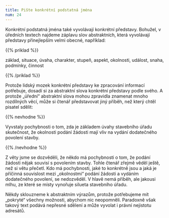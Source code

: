 ```yaml
---
title: Pište konkrétní podstatná jména
num: 24
---
```

Konkrétní podstatná jména také vyvolávají konkrétní představy. Bohužel, v úředních textech najdeme záplavu slov abstraktních, která vyvolávají představy přinejlepším velmi obecné, například:

{{% priklad %}}

základ, situace, úvaha, charakter, stupeň, aspekt, okolnosti, událost, snaha, podmínky, činnost

{{% /priklad %}}

Protože lidský mozek konkrétní představy ke zpracování informací potřebuje, dosadí si za abstraktní slova konkrétní představy podle svého. A protože „úřední“ abstraktní slova mohou zpravidla znamenat mnoho rozdílných věcí, může si čtenář představovat jiný příběh, než který chtěl pisatel sdělit:

{{% nevhodne %}}

Vyvstaly pochybnosti o tom, zda je základem úvahy stavebního úřadu skutečnost, že okolnosti podání žádosti mají vliv na vydání dodatečného povolení stavby.

{{% /nevhodne %}}

Z věty jsme se dozvěděli, že někdo má pochybnosti o tom, že podání žádosti nějak souvisí s povolením stavby. Tohle čtenář zřejmě věděl ještě, než si větu přečetl. Kdo má pochybnosti, jaké to konkrétně jsou a jaká je příčinná souvislost mezi „okolnostmi“ podání žádosti a vydáním dodatečného povolení, se nedozvěděl. V hlavě nemá příběh, ale jakousi mlhu, ze které se místy vynořuje silueta stavebního úřadu.

Někdy sklouzneme k abstraktním výrazům, protože potřebujeme mít „pokryté“ všechny možnosti, abychom nic neopomněli. Paradoxně však takový text podává nepřesné sdělení a může vyvolat i právní nejistotu adresátů.
